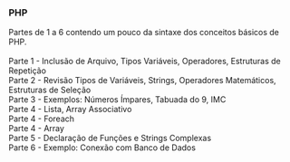 ### PHP
Partes de 1 a 6 contendo um pouco da sintaxe dos conceitos básicos de PHP.<br/>
<br/>
Parte 1 - Inclusão de Arquivo, Tipos Variáveis, Operadores, Estruturas de Repetição <br/>
Parte 2 - Revisão Tipos de Variáveis, Strings, Operadores Matemáticos, Estruturas de Seleção <br/>
Parte 3 - Exemplos: Números Ímpares, Tabuada do 9, IMC <br/>
Parte 4 - Lista, Array Associativo <br/>
Parte 4 - Foreach <br/>
Parte 4 - Array <br/>
Parte 5 - Declaração de Funções e Strings Complexas <br/>
Parte 6 - Exemplo: Conexão com Banco de Dados <br/>